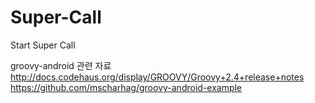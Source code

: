 # Super-Call
Start Super Call

groovy-android 관련 자료
http://docs.codehaus.org/display/GROOVY/Groovy+2.4+release+notes
https://github.com/mscharhag/groovy-android-example
